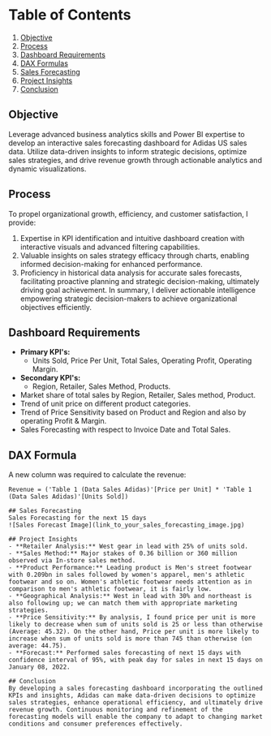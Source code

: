 # Table of Contents
1. [Objective](#objective)
2. [Process](#process)
3. [Dashboard Requirements](#dashboard-requirements)
4. [DAX Formulas](#dax-formulas)
5. [Sales Forecasting](#sales-forecasting)
6. [Project Insights](#project-insights)
7. [Conclusion](#conclusion)

## Objective
Leverage advanced business analytics skills and Power BI expertise to develop an interactive sales forecasting dashboard for Adidas US sales data. Utilize data-driven insights to inform strategic decisions, optimize sales strategies, and drive revenue growth through actionable analytics and dynamic visualizations.

## Process
To propel organizational growth, efficiency, and customer satisfaction, I provide:
1. Expertise in KPI identification and intuitive dashboard creation with interactive visuals and advanced filtering capabilities.
2. Valuable insights on sales strategy efficacy through charts, enabling informed decision-making for enhanced performance.
3. Proficiency in historical data analysis for accurate sales forecasts, facilitating proactive planning and strategic decision-making, ultimately driving goal achievement.
In summary, I deliver actionable intelligence empowering strategic decision-makers to achieve organizational objectives efficiently.

## Dashboard Requirements
- **Primary KPI's:**
  - Units Sold, Price Per Unit, Total Sales, Operating Profit, Operating Margin.
- **Secondary KPI's:**
  - Region, Retailer, Sales Method, Products.
- Market share of total sales by Region, Retailer, Sales method, Product.
- Trend of unit price on different product categories.
- Trend of Price Sensitivity based on Product and Region and also by operating Profit & Margin.
- Sales Forecasting with respect to Invoice Date and Total Sales.

## DAX Formula
A new column was required to calculate the revenue:
```DAX
Revenue = ('Table 1 (Data Sales Adidas)'[Price per Unit] * 'Table 1 (Data Sales Adidas)'[Units Sold])

## Sales Forecasting
Sales Forecasting for the next 15 days
![Sales Forecast Image](link_to_your_sales_forecasting_image.jpg)

## Project Insights
- **Retailer Analysis:** West gear in lead with 25% of units sold.
- **Sales Method:** Major stakes of 0.36 billion or 360 million observed via In-store sales method.
- **Product Performance:** Leading product is Men's street footwear with 0.209bn in sales followed by women's apparel, men's athletic footwear and so on. Women's athletic footwear needs attention as in comparison to men's athletic footwear, it is fairly low.
- **Geographical Analysis:** West in lead with 30% and northeast is also following up; we can match them with appropriate marketing strategies.
- **Price Sensitivity:** By analysis, I found price per unit is more likely to decrease when sum of units sold is 25 or less than otherwise (Average: 45.32). On the other hand, Price per unit is more likely to increase when sum of units sold is more than 745 than otherwise (on average: 44.75).
- **Forecast:** Performed sales forecasting of next 15 days with confidence interval of 95%, with peak day for sales in next 15 days on January 08, 2022.

## Conclusion
By developing a sales forecasting dashboard incorporating the outlined KPIs and insights, Adidas can make data-driven decisions to optimize sales strategies, enhance operational efficiency, and ultimately drive revenue growth. Continuous monitoring and refinement of the forecasting models will enable the company to adapt to changing market conditions and consumer preferences effectively.


